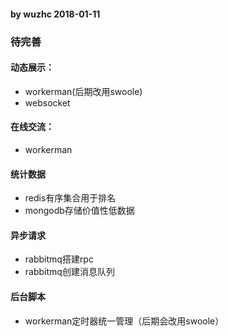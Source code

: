 #### by wuzhc 2018-01-11
### 待完善
#### 动态展示：
- workerman(后期改用swoole)
- websocket

#### 在线交流：
- workerman

#### 统计数据
- redis有序集合用于排名
- mongodb存储价值性低数据

#### 异步请求
- rabbitmq搭建rpc
- rabbitmq创建消息队列

#### 后台脚本
- workerman定时器统一管理（后期会改用swoole）